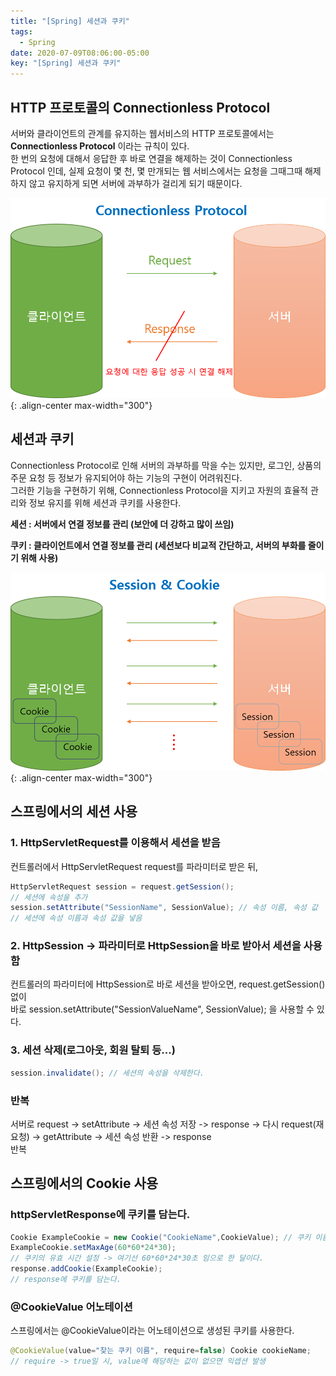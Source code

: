 ```yaml
---
title: "[Spring] 세션과 쿠키"
tags:
  - Spring
date: 2020-07-09T08:06:00-05:00
key: "[Spring] 세션과 쿠키"
---
```


## HTTP 프로토콜의 Connectionless Protocol

서버와 클라이언트의 관계를 유지하는 웹서비스의 HTTP 프로토콜에서는 **Connectionless Protocol** 이라는 규칙이 있다.<br>
한 번의 요청에 대해서 응답한 후 바로 연결을 해제하는 것이 Connectionless Protocol 인데, 실제 요청이 몇 천, 몇 만개되는 웹 서비스에서는 요청을 그때그때 해제하지 않고 유지하게 되면 서버에 과부하가 걸리게 되기 때문이다.<br>

![](/assets/images/200709-2.png){: .align-center max-width="300"}

## 세션과 쿠키

Connectionless Protocol로 인해 서버의 과부하를 막을 수는 있지만, 로그인, 상품의 주문 요청 등 정보가 유지되어야 하는 기능의 구현이 어려워진다.<br>
그러한 기능을 구현하기 위해, Connectionless Protocol을 지키고 자원의 효율적 관리와 정보 유지를 위해 세션과 쿠키를 사용한다.<br>

**세션 : 서버에서 연결 정보를 관리 (보안에 더 강하고 많이 쓰임)**

**쿠키 : 클라이언트에서 연결 정보를 관리 (세션보다 비교적 간단하고, 서버의 부화를 줄이기 위해 사용)**

![](/assets/images/200709-3.png){: .align-center max-width="300"}

## 스프링에서의 세션 사용

### 1. HttpServletRequest를 이용해서 세션을 받음

컨트롤러에서 HttpServletRequest request를 파라미터로 받은 뒤,

```java
HttpServletRequest session = request.getSession();
// 세션에 속성을 추가
session.setAttribute("SessionName", SessionValue); // 속성 이름, 속성 값
// 세션에 속성 이름과 속성 값을 넣음
```

### 2. HttpSession -> 파라미터로 HttpSession을 바로 받아서 세션을 사용함

컨트롤러의 파라미터에 HttpSession로 바로 세션을 받아오면, request.getSession() 없이<br> 바로 session.setAttribute("SessionValueName", SessionValue); 을 사용할 수 있다.

### 3. 세션 삭제(로그아웃, 회원 탈퇴 등...)

```java
session.invalidate(); // 세션의 속성을 삭제한다.
```

### 반복

서버로 request -> setAttribute -> 세션 속성 저장 -> response -> 다시 request(재요청) -> getAttribute -> 세션 속성 반환 -> response <br>
반복

## 스프링에서의 Cookie 사용

### httpServletResponse에 쿠키를 담는다.

```java
Cookie ExampleCookie = new Cookie("CookieName",CookieValue); // 쿠키 이름, 쿠키 값
ExampleCookie.setMaxAge(60*60*24*30);
// 쿠키의 유효 시간 설정 -> 여기선 60*60*24*30초 임으로 한 달이다.
response.addCookie(ExampleCookie);
// response에 쿠키를 담는다.
```

### @CookieValue 어노테이션

스프링에서는 @CookieValue이라는 어노테이션으로 생성된 쿠키를 사용한다.<br>

```java
@CookieValue(value="찾는 쿠키 이름", require=false) Cookie cookieName;
// require -> true일 시, value에 해당하는 값이 없으면 익셉션 발생
```
